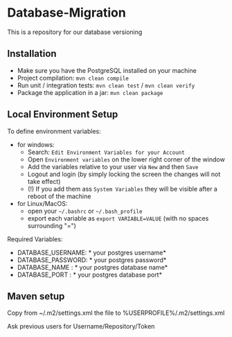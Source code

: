 Database-Migration
========
This is a repository for our database versioning

Installation
-----------
* Make sure you have the PostgreSQL installed on your machine
* Project compilation: `mvn clean compile`
* Run unit / integration tests: `mvn clean test` / `mvn clean verify`
* Package the application in a jar: `mvn clean package`

Local Environment Setup
----------
To define environment variables: 
* for windows:
    * Search: `Edit Environment Variables for your Account`
    * Open `Environment variables` on the lower right corner of the  window
    * Add the variables relative to your user via `New` and then `Save`
    * Logout and login (by simply locking the screen the changes will not take effect)
    * (!) If you add them ass `System Variables` they will be visible after a reboot of the machine
* for Linux/MacOS:
    * open your `~/.bashrc` or `~/.bash_profile`
    * export each variable as `export VARIABLE=VALUE` (with no spaces surrounding "=")

Required Variables: 
* DATABASE_USERNAME: \* your postgres username\*
* DATABASE_PASSWORD: \* your postgres password\*
* DATABASE_NAME    : \* your postgres database name\*
* DATABASE_PORT    : \* your postgres database port\*

Maven setup
----------
Copy from ~/.m2/settings.xml the file to %USERPROFILE%/.m2/settings.xml

Ask previous users for Username/Repository/Token
